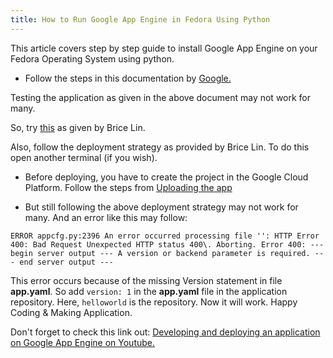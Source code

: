 ```yaml
---
title: How to Run Google App Engine in Fedora Using Python
---
```

This article covers step by step guide to install Google App Engine on your Fedora Operating System using python.

*   Follow the steps in this documentation by <a href='https://cloud.google.com/appengine/docs/python/#uploading_the_application' target='_blank' rel='nofollow'>Google.</a>

Testing the application as given in the above document may not work for many.

So, try <a href='http://stackoverflow.com/a/16970921' target='_blank' rel='nofollow'>this</a> as given by Brice Lin.

Also, follow the deployment strategy as provided by Brice Lin. To do this open another terminal (if you wish).

*   Before deploying, you have to create the project in the Google Cloud Platform. Follow the steps from <a href='https://cloud.google.com/appengine/docs/python/#uploading_the_application' target='_blank' rel='nofollow'>Uploading the app</a>

*   But still following the above deployment strategy may not work for many. And an error like this may follow:

 `ERROR appcfg.py:2396 An error occurred processing file '': HTTP Error 400: Bad Request Unexpected HTTP status 400\. Aborting. Error 400: --- begin server output --- A version or backend parameter is required. --- end server output ---` 

This error occurs because of the missing Version statement in file **app.yaml**. So add `version: 1` in the **app.yaml** file in the application repository. Here, `helloworld` is the repository. Now it will work. Happy Coding & Making Application.

Don't forget to check this link out: <a href='https://www.youtube.com/watch?v=bfgO-LXGpTM' target='_blank' rel='nofollow'>Developing and deploying an application on Google App Engine on Youtube.</a>